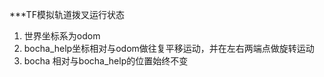 ***TF模拟轨道拨叉运行状态  
1. 世界坐标系为odom
2. bocha_help坐标相对与odom做往复平移运动，并在左右两端点做旋转运动
3. bocha 相对与bocha_help的位置始终不变

